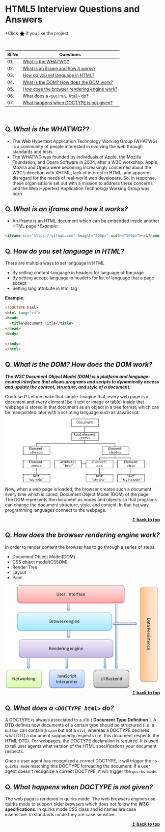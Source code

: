 
# HTML5 Interview Questions and Answers

*Click <img src="assets/star.png" width="18" height="18" align="absmiddle" title="Star" /> if you like the project.


<br/>

|Sl.No|  Questions                        |
|----|------------------------------------|
| 01.|[What is the WHATWG?](#q-what-is-the-WHATWG)|
| 02.|[What is an iframe and how it works?](#q-what-is-an-iframe-and-how-it-works?)|
| 03.|[How do you set language in HTML?](#q-how-do-you-set-language-in-HTML?)|
| 04.|[What is the DOM? How does the DOM work?](#q-what-is-the-dom-how-does-the-dom-work)|
| 05.|[How does the browser rendering engine work?](#q-how-does-the-browser-rendering-engine-work)|
| 06.|[What does a `<DOCTYPE html>` do?](#q-what-does-a-doctype-html-do)|
| 07.|[What happens when DOCTYPE is not given?](#q-what-happens-when-doctype-is-not-given)|


<br/>



## Q. ***What is the WHATWG??***
-   The Web Hypertext Application Technology Working Group (WHATWG) is a community of people interested in evolving the web through standards and tests.
-   The WHATWG was founded by individuals of Apple, the Mozilla Foundation, and Opera Software in 2004, after a W3C workshop. Apple, Mozilla and Opera were becoming increasingly concerned about the W3C’s direction with XHTML, lack of interest in HTML, and apparent disregard for the needs of real-world web developers. So, in response, these organisations set out with a mission to address these concerns and the Web Hypertext Application Technology Working Group was born

## Q. ***What is an iframe and how it works?***
* An iframe is an HTML document which can be embedded inside another HTML page
**Example:*
```html
<iframe src="https://github.com" height="300px" width="300px"></iframe>
```

## Q. ***How do you set language in HTML?***
There are multiple ways to set language in HTML
*   By setting content-language in headers for language of the page
*   By setting accept-language in headers for list of language that a page accept
*   Setting lang attribute in html tag

**Example:**
```HTML
<!DOCTYPE html>
<html lang="en">
<head>
  <title>Document Title</title>
</head>
<body>

</body>
</html>
```

## Q. ***What is the DOM? How does the DOM work?*** 

***The W3C Document Object Model (DOM) is a platform and language-neutral interface that allows programs and scripts to dynamically access and update the content, structure, and style of a document.***

Confused? Let me make that simple. Imagine that, every web page is a document and every element( be it text or image or table) inside that webpage is stored in that document as an object in a tree format, which can be manipulated later with a scripting language such as JavaScript. \
<img src="assets/dom1.png" alt="Dom" /> \
Now, when a web page is loaded, the browser creates such a document every time which is called, Document Object Model (DOM) of the page.\
The DOM represents the document as nodes and objects so that programs can change the document structure, style, and content. In that hat way, programming languages connect to the webpage.
<div align="right">
    <b><a href="#">↥ back to top</a></b>
</div>


## Q. ***How does the browser rendering engine work?***

In order to render content the browser has to go through a series of steps:

* Document Object Model(DOM)
* CSS object model(CSSOM)
* Render Tree
* Layout
* Paint

<img src="assets/layers.png" alt="Browser Rendering Engine" />

<div align="right">
    <b><a href="#">↥ back to top</a></b>
</div>

## Q. ***What does a `<DOCTYPE html>` do?***

A DOCTYPE is always associated to a `DTD` ( **Document Type Definition** ). A DTD defines how documents of a certain type should be structured (i.e. a `button` can contain a `span` but not a `div`), whereas a DOCTYPE declares what DTD a document supposedly respects (i.e. this document respects the HTML DTD). For webpages, the DOCTYPE declaration is required. It is used to tell user agents what version of the HTML specifications your document respects. 

Once a user agent has recognized a correct DOCTYPE, it will trigger the `no-quirks mode` matching this DOCTYPE forreading the document. If a user agent doesn't recognize a correct DOCTYPE, it will trigger the `quirks mode`.

## Q. ***What happens when DOCTYPE is not given?***

The web page is rendered in quirks mode. The web browsers engines use quirks mode to support older browsers which does not follow the **W3C specifications**. In quirks mode CSS class and id names are case insensitive. In standards mode they are case sensitive.
<div align="right">
    <b><a href="#">↥ back to top</a></b>
</div>
